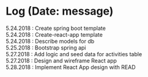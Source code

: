 # Log (Date: message)

5.24.2018 : Create spring boot template \
5.24.2018 : Create-react-app template \
5.24.2018 : Describe models for db \
5.25.2018 : Bootstrap spring api \
5.27.2018 : Add logic and seed data for activities table \
5.27.2018 : Design and wireframe React app \
5.28.2018 : Implement React App design with READ
